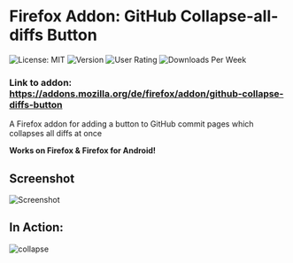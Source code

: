 # Firefox Addon: GitHub Collapse-all-diffs Button

![License: MIT](https://img.shields.io/badge/License-MIT-yellow?style=flat-square)
![Version](https://img.shields.io/amo/v/github-collapse-diffs-button?style=flat-square)
![User Rating](https://img.shields.io/amo/stars/github-collapse-diffs-button?style=flat-square)
![Downloads Per Week](https://img.shields.io/amo/dw/github-collapse-diffs-button?style=flat-square)


### Link to addon: https://addons.mozilla.org/de/firefox/addon/github-collapse-diffs-button

A Firefox addon for adding a button to GitHub commit pages which collapses all diffs at once

**Works on Firefox & Firefox for Android!**

## Screenshot

![Screenshot](https://user-images.githubusercontent.com/7032914/86512860-e12a9680-be05-11ea-8b56-ba86914cb445.png)

## In Action:

![collapse](https://user-images.githubusercontent.com/7032914/86512991-cf95be80-be06-11ea-8fd7-5bb86d51b347.gif)
